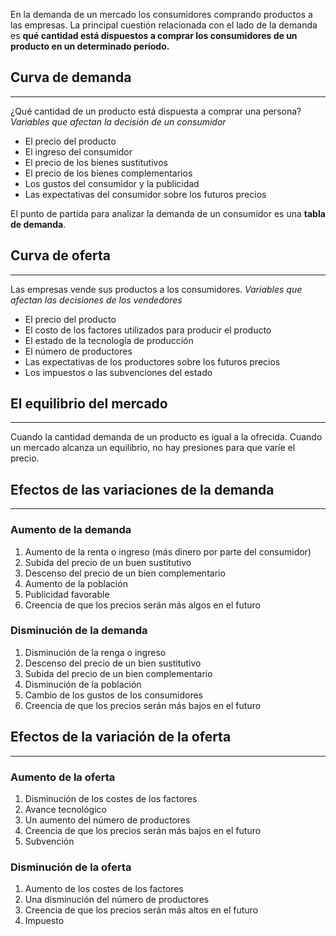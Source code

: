 En la demanda de un mercado los consumidores comprando productos a las empresas. La principal cuestión relacionada con el lado de la demanda es **qué cantidad está dispuestos a comprar los consumidores de un producto en un determinado período.**

## Curva de demanda
---
¿Qué cantidad de un producto está dispuesta a comprar una persona?
*Variables que afectan la decisión de un consumidor*
- El precio del producto
- El ingreso del consumidor
- El precio de los bienes sustitutivos
- El precio de los bienes complementarios
- Los gustos del consumidor y la publicidad
- Las expectativas del consumidor sobre los futuros precios

El punto de partida para analizar la demanda de un consumidor es una **tabla de demanda**.

## Curva de oferta
---
Las empresas vende sus productos a los consumidores. 
*Variables que afectan las decisiones de los vendedores*
- El precio del producto
- El costo de los factores utilizados para producir el producto
- El estado de la tecnología de producción
- El número de productores
- Las expectativas de los productores sobre los futuros precios
- Los impuestos o las subvenciones del estado

## El equilibrio del mercado
---
Cuando la cantidad demanda de un producto es igual a la ofrecida.
Cuando un mercado alcanza un equilibrio, no hay presiones para que varíe el precio.

## Efectos de las variaciones de la demanda
---
### Aumento de la demanda
1. Aumento de la renta o ingreso (más dinero por parte del consumidor)
2. Subida del precio de un buen sustitutivo
3. Descenso del precio de un bien complementario
4. Aumento de la población
5. Publicidad favorable
6. Creencia de que los precios serán más algos en el futuro
### Disminución de la demanda
1. Disminución de la renga o ingreso
2. Descenso del precio de un bien sustitutivo
3. Subida del precio de un bien complementario
4. Disminución de la población
5. Cambio de los gustos de los consumidores
6. Creencia de que los precios serán más bajos en el futuro

## Efectos de la variación de la oferta
---
### Aumento de la oferta
1. Disminución de los costes de los factores
2. Avance tecnológico
3. Un aumento del número de productores
4. Creencia de que los precios serán más bajos en el futuro
5. Subvención

### Disminución de la oferta
1. Aumento de los costes de los factores
2. Una disminución del número de productores
3. Creencia de que los precios serán más altos en el futuro
4. Impuesto
